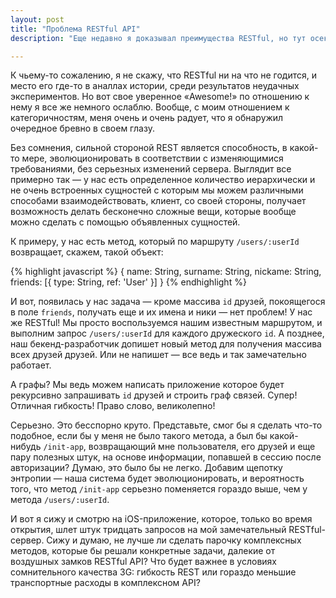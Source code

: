 ```yaml
---
layout: post
title: "Проблема RESTful API"
description: "Еще недавно я доказывал преимущества RESTful, но тут осекся — в угоду красоте и гибкости, RESTful жертвует другим."

---
```



К чьему-то сожалению, я не скажу, что RESTful ни на что не годится, и место его
где-то в аналлах истории, среди результатов неудачных экспериментов. Но вот свое
уверенное «Awesome!» по отношению к нему я все же немного ослаблю. Вообще,
с моим отношением к категоричностям, меня очень и очень радует, что я обнаружил
очередное бревно в своем глазу.

Без сомнения, сильной стороной REST является способность, в какой-то мере, 
эволюционировать в соответствии с изменяющимися требованиями, без серьезных
изменений сервера. Выглядит все примерно так — у нас есть определенное количество
иерархически и не очень встроенных сущностей с которым мы можем различными
способами взаимодействовать, клиент, со своей стороны, получает возможность
делать бесконечно сложные вещи, которые вообще можно сделать с помощью
объявленных сущностей.

К примеру, у нас есть метод, который по маршруту `/users/:userId` возвращает,
скажем, такой объект:


{% highlight javascript %}
{
  name: String,
  surname: String,
  nickame: String,
  friends: [{
    type: String,
    ref: 'User'
  }]
}
{% endhighlight %}

И вот, появилась у нас задача — кроме массива `id` друзей, покоящегося в поле
`friends`, получать еще и их имена и ники — нет проблем! У нас же RESTful! Мы
просто воспользуемся нашим известным маршрутом, и выполним запрос `/users/:userId`
для каждого дружеского `id`. А позднее, наш бекенд-разработчик допишет новый
метод для получения массива всех друзей друзей. Или не напишет — все ведь и так
замечательно работает.

А графы? Мы ведь можем написать приложение которое будет рекурсивно запрашивать
`id` друзей и строить граф связей. Супер! Отличная гибкость! Право слово,
великолепно!

Серьезно. Это бесспорно круто. Представьте, смог бы я сделать что-то подобное,
если бы у меня не было такого метода, а был бы какой-нибудь `/init-app`,
возвращающий мне пользователя, его друзей и еще пару полезных штук, на основе
информации, попавшей в сессию после авторизации? Думаю, это было бы не легко.
Добавим щепотку энтропии — наша система будет эволюционировать, и вероятность
того, что метод `/init-app` серьезно поменяется гораздо выше, чем у метода
`/users/:userId`.

И вот я сижу и смотрю на iOS-приложение, которое, только во время открытия,
шлет штук тридцать запросов на мой замечательный RESTful-сервер. Сижу и думаю,
не лучше ли сделать парочку комплексных методов, которые бы решали конкретные
задачи, далекие от воздушных замков RESTful API? Что будет важнее в условиях
сомнительного качества 3G: гибкость REST или гораздо меньшие транспортные расходы
в комплексном API?